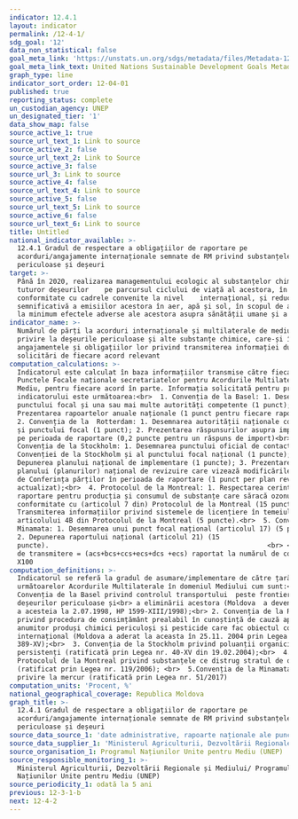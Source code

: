 ```yaml
---
indicator: 12.4.1
layout: indicator
permalink: /12-4-1/
sdg_goal: '12'
data_non_statistical: false
goal_meta_link: 'https://unstats.un.org/sdgs/metadata/files/Metadata-12-04-01.pdf'
goal_meta_link_text: United Nations Sustainable Development Goals Metadata (pdf 782kB)
graph_type: line
indicator_sort_order: 12-04-01
published: true
reporting_status: complete
un_custodian_agency: UNEP
un_designated_tier: '1'
data_show_map: false
source_active_1: true
source_url_text_1: Link to source
source_active_2: false
source_url_text_2: Link to Source
source_active_3: false
source_url_3: Link to source
source_active_4: false
source_url_text_4: Link to source
source_active_5: false
source_url_text_5: Link to source
source_active_6: false
source_url_text_6: Link to source
title: Untitled
national_indicator_available: >-
  12.4.1 Gradul de respectare a obligațiilor de raportare pe
  acorduri/angajamente internaționale semnate de RM privind substanțele chimice
  periculoase și deșeuri
target: >-
  Până în 2020, realizarea managementului ecologic al substanțelor chimice și a
  tuturor deșeurilor    pe parcursul ciclului de viață al acestora, în
  conformitate cu cadrele convenite la nivel    internațional, și reducerea
  semnificativă a emisiilor acestora în aer, apă și sol, în scopul de a reduce
  la minimum efectele adverse ale acestora asupra sănătății umane și a mediului
indicator_name: >-
  Numărul de părți la acorduri internaționale și multilaterale de mediu cu
  privire la deșeurile periculoase și alte substanțe chimice, care-și întrunesc
  angajamentele și obligațiilor lor privind transmiterea informației după cum se
  solicitări de fiecare acord relevant
computation_calculations: >-
  Indicatorul este calculat în baza informațiilor transmise către fiecare
  Punctele Focale naționale secretariatelor pentru Acordurile Multilaterale de
  Mediu, pentru fiecare acord în parte. Informația solicitată pentru producerea
  indicatorului este următoarea:<br>  1. Convenția de la Basel: 1. Desemnarea
  punctului focal și una sau mai multe autorități competente (1 punct); 2.
  Prezentarea rapoartelor anuale naționale (1 punct pentru fiecare raport).<br> 
  2. Convenția de la  Rotterdam: 1. Desemnarea autorității naționale competente
  și punctului focal (1 punct); 2. Prezentarea răspunsurilor asupra importurilor
  pe perioada de raportare (0,2 puncte pentru un răspuns de import)<br>  3.
  Convenția de la Stockholm: 1. Desemnarea punctului oficial de contact al
  Convenției de la Stockholm și al punctului focal național (1 puncte);2.
  Depunerea planului național de implementare (1 puncte); 3. Prezentarea
  planului (planurilor) național de revizuire care vizează modificările adoptate
  de Conferința părților în perioada de raportare (1 punct per plan revizuit și
  actualizat);<br>  4. Protocolul de la Montreal: 1. Respectarea cerințelor de
  raportare pentru producția și consumul de substanțe care săracă ozonul în
  conformitate cu (articolul 7 din) Protocolul de la Montreal (15 puncte); 2.
  Transmiterea informațiilor privind sistemele de licențiere în temeiul
  articolului 4B din Protocolul de la Montreal (5 puncte).<br>  5. Convenția
  Minamata: 1. Desemnarea unui punct focal național (articolul 17) (5 puncte);
  2. Depunerea raportului național (articolul 21) (15
  puncte).                                                       <br> <br> Rata
  de transmitere = (acs+bcs+ccs+ecs+dcs +ecs) raportat la numărul de convenții
  X100
computation_definitions: >-
  Indicatorul se referă la gradul de asumare/implementare de către țară a
  următoarelor Acordurile Multilaterale în domeniul Mediului cum sunt:<br>  1.
  Convenția de la Basel privind controlul transportului  peste frontiere al
  deșeurilor periculoase și<br> a eliminării acestora (Moldova  a devenit parte
  a acesteia la 2.07.1998, HP 1599-XIII/1998);<br> 2. Convenția de la Rotterdam
  privind procedura de consimțământ prealabil în cunoștință de cauză aplicabilă
  anumitor produși chimici periculoși și pesticide care fac obiectul comerțului
  internațional (Moldova a aderat la aceasta în 25.11. 2004 prin Legea nr.
  389-XV);<br>  3. Convenția de la Stockholm privind poluanții organici
  persistenți (ratificată prin Legea nr. 40-XV din 19.02.2004);<br>  4.
  Protocolul de la Montreal privind substanțele ce distrug stratul de ozon
  (ratificat prin Legea nr. 119/2006); <br>  5.Convenția de la Minamata cu
  privire la mercur (ratificată prin Legea nr. 51/2017)
computation_units: 'Procent, %'
national_geographical_coverage: Republica Moldova
graph_title: >-
  12.4.1 Gradul de respectare a obligațiilor de raportare pe
  acorduri/angajamente internaționale semnate de RM privind substanțele chimice
  periculoase și deșeuri
source_data_source_1: 'date administrative, rapoarte naționale ale punctelor focale și MADRM'
source_data_supplier_1: 'Ministerul Agriculturii, Dezvoltării Regionale și Mediului'
source_organisation_1: Programul Națiunilor Unite pentru Mediu (UNEP)
source_responsible_monitoring_1: >-
  Ministerul Agriculturii, Dezvoltării Regionale și Mediului/ Programul
  Națiunilor Unite pentru Mediu (UNEP)
source_periodicity_1: odată la 5 ani
previous: 12-3-1-b
next: 12-4-2
---
```

